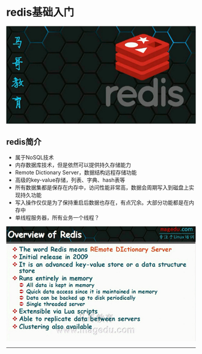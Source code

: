 # redis基础入门

![1547898704141.png](image/1547898704141.png)

## redis简介

* 属于NoSQL技术
* 内存数据库技术，但是依然可以提供持久存储能力
* Remote Dictionary Server，数据结构远程存储功能
* 高级的key-value存储，列表、字典、hash表等
* 所有数据集都是保存在内存中，访问性能非常高，数据会周期写入到磁盘上实现持久功能
* 写入操作仅仅是为了保持重启后数据也存在，有点冗余。大部分功能都是在内存中
* 单线程服务器，所有业务一个线程？


![1547898730277.png](image/1547898730277.png)














---
